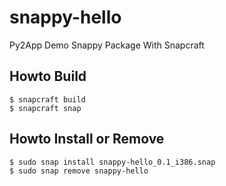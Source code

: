 # snappy-hello
Py2App Demo Snappy Package With Snapcraft

## Howto Build

    $ snapcraft build
    $ snapcraft snap

## Howto Install or Remove

    $ sudo snap install snappy-hello_0.1_i386.snap
    $ sudo snap remove snappy-hello

